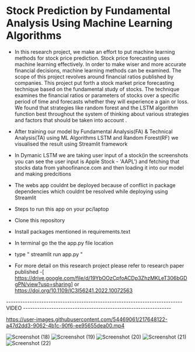# Stock Prediction by Fundamental Analysis Using Machine Learning Algorithms
* In this research project, we make an effort to put machine learning methods for stock price prediction. Stock price forecasting uses machine learning effectively. In order to make wiser and more accurate financial decisions, machine learning methods can be examined. The scope of this project revolves around financial ratios published by companies. This project put forth a stock market price forecasting technique based on the fundamental study of stocks. The technique
examines the financial ratios or parameters of stocks over a specific period of time and forecasts whether they will experience a gain or loss. We found that strategies like random forest and the LSTM algorithm function best throughout the system of thinking about various strategies and factors that should be taken into account .

* After training our model by Fundamental Analysis(FA) & Technical Analysis(TA) using ML Algorithms LSTM and Random Forest(RF) we visualised the result using Streamlit framework

* In Dymanic LSTM we are taking user input of a stock(in the screenshots you can see the user input is Apple Stock - 'AAPL') and fetching that stocks data from yahoofinance.com and then loading it into our model and making predcitions

* The webs app couldnt be deployed because of conflict in package dependencies which couldnt be resolved while deploying using Streamlit

 - Steps to run this app on your pc/laptop
* Clone this repository
* Install packages mentioned in requirements.text
* In terminal go the the app.py file location 
* type " streamlit run app.py "

* For more detail on this research project please refer to research paper published -[ https://drive.google.com/file/d/19YbOOzCpfoACDp3ZhzMKLeT306bGDgPN/view?usp=sharing] or https://doi.org/10.1109/IC3I56241.2022.10072563


--------------------------------------------------------------------------- VIDEO ---------------------------------------------------------------

https://user-images.githubusercontent.com/54469061/217648122-a47d2dd3-9062-4b1c-90f6-ee95655dea00.mp4




![Screenshot (18)](https://user-images.githubusercontent.com/54469061/217645282-5b5a5421-6b1a-4891-bc13-a292f6f42fa3.png)
![Screenshot (19)](https://user-images.githubusercontent.com/54469061/217645291-eccf6a81-2197-4b82-92bf-40fea3094faa.png)
![Screenshot (20)](https://user-images.githubusercontent.com/54469061/217645295-6d79405e-c2b0-4526-b56e-8a3c5f063952.png)
![Screenshot (21)](https://user-images.githubusercontent.com/54469061/217645296-35175bee-adb9-43e1-8f87-63a378855a59.png)
![Screenshot (22)](https://user-images.githubusercontent.com/54469061/217645298-76e5ed5d-1e03-4a56-ac32-926c47ed4b91.png)
